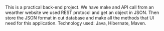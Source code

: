 This is a practical back-end project.
We have make and API call from an wearther website we used REST protocol and get an object in JSON.
Then store the JSON format in out database and make all the methods that UI need for this application.
Technology used: Java, Hibernate, Maven.
